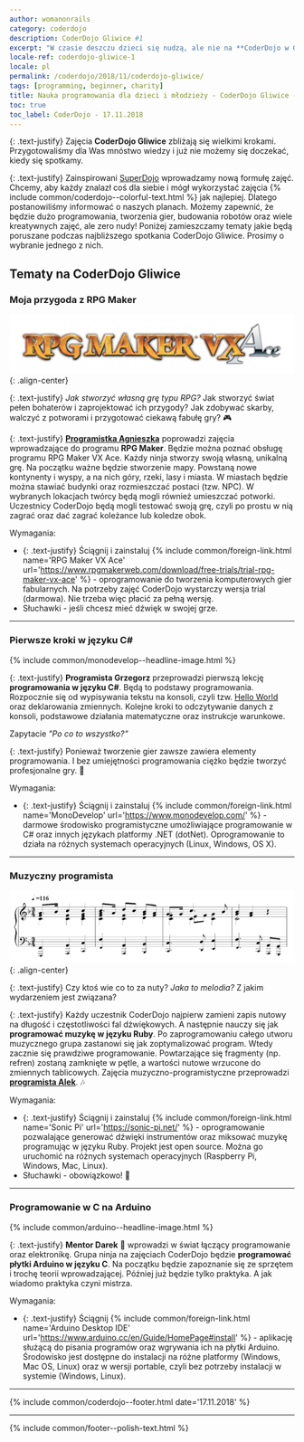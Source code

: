 ```yaml
---
author: womanonrails
category: coderdojo
description: CoderDojo Gliwice #1
excerpt: "W czasie deszczu dzieci się nudzą, ale nie na **CoderDojo w Gliwicach**. Listopadowe zajęcia zapowiadają się wyśmienicie. Zapraszamy do zapoznania się z tematami."
locale-ref: coderdojo-gliwice-1
locale: pl
permalink: /coderdojo/2018/11/coderdojo-gliwice/
tags: [programming, beginner, charity]
title: Nauka programowania dla dzieci i młodzieży - CoderDojo Gliwice - 2018-11
toc: true
toc_label: CoderDojo - 17.11.2018
---
```


{: .text-justify}
Zajęcia **CoderDojo Gliwice** zbliżają się wielkimi krokami.
Przygotowaliśmy dla Was mnóstwo wiedzy i już nie możemy się doczekać, kiedy się spotkamy.

{: .text-justify}
Zainspirowani [SuperDojo](/coderdojo/2018/10/superdojo/) wprowadzamy nową formułę zajęć.
Chcemy, aby każdy znalazł coś dla siebie i mógł wykorzystać zajęcia {% include common/coderdojo--colorful-text.html %} jak najlepiej.
Dlatego postanowiliśmy informować o naszych planach.
Możemy zapewnić, że będzie dużo programowania, tworzenia gier, budowania robotów oraz wiele kreatywnych zajęć, ale zero nudy!
Poniżej zamieszczamy tematy jakie będą poruszane podczas najbliższego spotkania CoderDojo Gliwice.
Prosimy o wybranie jednego z nich.


## Tematy na CoderDojo Gliwice

### Moja przygoda z RPG Maker

![Logo RPG Maker VX Ace](/assets/images/rpgmaker/rpg-maker-vx-ace.png){: .align-center}

{: .text-justify}
_Jak stworzyć własną grę typu RPG?_
Jak stworzyć świat pełen bohaterów i zaprojektować ich przygody?
Jak zdobywać skarby, walczyć z potworami i przygotować ciekawą fabułę gry?
🎮

{: .text-justify}
**[Programistka Agnieszka](https://womanonrails.com/pl/)** poprowadzi zajęcia wprowadzające do programu **RPG Maker**.
Będzie można poznać obsługę programu RPG Maker VX Ace.
Każdy ninja stworzy swoją własną, unikalną grę.
Na początku ważne będzie stworzenie mapy.
Powstaną nowe kontynenty i wyspy, a na nich góry, rzeki, lasy i miasta.
W miastach będzie można stawiać budynki oraz rozmieszczać postaci (tzw. NPC).
W wybranych lokacjach twórcy będą mogli również umieszczać potworki.
Uczestnicy CoderDojo będą mogli testować swoją grę, czyli po prostu w nią zagrać oraz dać zagrać koleżance lub koledze obok.

Wymagania:
+ {: .text-justify} Ściągnij i zainstaluj {% include common/foreign-link.html name='RPG Maker VX Ace' url='https://www.rpgmakerweb.com/download/free-trials/trial-rpg-maker-vx-ace' %} - oprogramowanie do tworzenia komputerowych gier fabularnych.
  Na potrzeby zajęć CoderDojo wystarczy wersja trial (darmowa).
  Nie trzeba więc płacić za pełną wersję.
+ Słuchawki - jeśli chcesz mieć dźwięk w swojej grze.


----

### Pierwsze kroki w języku C#

{% include common/monodevelop--headline-image.html %}

{: .text-justify}
**Programista Grzegorz** przeprowadzi pierwszą lekcję **programowania w języku C#**.
Będą to podstawy programowania.
Rozpocznie się od wypisywania tekstu na konsoli, czyli tzw. [Hello World](/pl/programowanie/hello-world/) oraz deklarowania zmiennych.
Kolejne kroki to odczytywanie danych z konsoli, podstawowe działania matematyczne oraz instrukcje warunkowe.

Zapytacie _"Po co to wszystko?"_

{: .text-justify}
Ponieważ tworzenie gier zawsze zawiera elementy programowania.
I bez umiejętności programowania ciężko będzie tworzyć profesjonalne gry.
🎲

Wymagania:
+ {: .text-justify} Ściągnij i zainstaluj {% include common/foreign-link.html name='MonoDevelop' url='https://www.monodevelop.com/' %} - darmowe środowisko programistyczne umożliwiające programowanie w C# oraz innych językach platformy .NET (dotNet).
Oprogramowanie to działa na różnych systemach operacyjnych (Linux, Windows, OS X).


----

### Muzyczny programista

![Zapis nutowy Mazurka Dąbrowskiego](/assets/articles/2018-11-07/mazurek-dabrowskiego.png){: .align-center}


{: .text-justify}
Czy ktoś wie co to za nuty?
_Jaka to melodia?_
Z jakim wydarzeniem jest związana?

{: .text-justify}
Każdy uczestnik CoderDojo najpierw zamieni zapis nutowy na długość i częstotliwości fal dźwiękowych.
A następnie nauczy się jak **programować muzykę w języku Ruby**.
Po zaprogramowaniu całego utworu muzycznego grupa zastanowi się jak zoptymalizować program.
Wtedy zacznie się prawdziwe programowanie.
Powtarzające się fragmenty (np. refren) zostaną zamknięte w pętle, a wartości nutowe wrzucone do zmiennych tablicowych.
Zajęcia muzyczno-programistyczne przeprowadzi **[programista Alek](https://torrocus.com/)**.
🎶

Wymagania:
+ {: .text-justify} Ściągnij i zainstaluj {% include common/foreign-link.html name='Sonic Pi' url='https://sonic-pi.net/' %} - oprogramowanie pozwalające generować dźwięki instrumentów oraz miksować muzykę programując w języku Ruby.
  Projekt jest open source.
  Można go uruchomić na różnych systemach operacyjnych (Raspberry Pi, Windows, Mac, Linux).
+ Słuchawki - obowiązkowo!
📢


----

### Programowanie w C na Arduino

{% include common/arduino--headline-image.html %}

{: .text-justify}
**Mentor Darek**
🧔
wprowadzi w świat łączący programowanie oraz elektronikę.
Grupa ninja na zajęciach CoderDojo będzie **programować płytki Arduino w języku C**.
Na początku będzie zapoznanie się ze sprzętem i trochę teorii wprowadzającej.
Później już będzie tylko praktyka.
A jak wiadomo praktyka czyni mistrza.

Wymagania:
+ {: .text-justify} Ściągnij {% include common/foreign-link.html name='Arduino Desktop IDE' url='https://www.arduino.cc/en/Guide/HomePage#install' %} - aplikację służącą do pisania programów oraz wgrywania ich na płytki Arduino.
  Środowisko jest dostępne do instalacji na różne platformy (Windows, Mac OS, Linux) oraz w wersji portable, czyli bez potrzeby instalacji w systemie (Windows, Linux).

----

{% include common/coderdojo--footer.html date='17.11.2018' %}

----
{% include common/footer--polish-text.html %}
